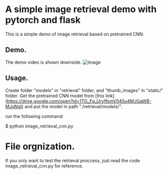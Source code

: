 # A simple image retrieval demo with pytorch and flask
This is a simple demo of image retrieval based on pretrained CNN.

## Demo.
The demo video is shown downside.
![image](https://github.com/SongKaixiang/image_retrieval_platform/blob/master/retrieval/demo.gif)

## Usage.
Create folder "models" in "retrieval" folder, and "thumb_images" in "static/" folder.
Get the pretrained CNN model from [this link] (https://drive.google.com/open?id=1TG_Fq_UryffsmV045u4MJGaWB-MJqNgI)
and put the model in path "./retrieval/models/".

run the following command:

$ python image_retrieval_cnn.py

# File orgnization.
If you only want to test the retrieval proccess, just read the code image_retrieval_cnn.py for reference.
